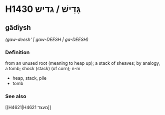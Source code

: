 # H1430 גָּדִישׁ / גדיש

## gâdîysh

_(gaw-deesh' | ɡaw-DEESH | ɡa-DEESH)_

### Definition

from an unused root (meaning to heap up); a stack of sheaves; by analogy, a tomb; shock (stack) (of corn); n-m

- heap, stack, pile
- tomb

### See also

[[H4621|H4621 מעצד]]

